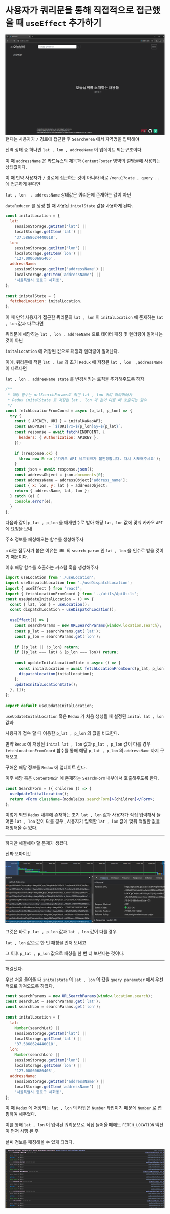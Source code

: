 # 사용자가 쿼리문을 통해 직접적으로 접근했을 때 `useEffect` 추가하기

![alt text](image.png)
현재는 사용자가 `/` 경로에 접근한 후 `SearchArea` 에서 지역명을 입력해야

전역 상태 중 하나인 `lat , lon , addreeName` 이 업데이트 되는구조이다.

이 때 `addressName` 은 카드뉴스의 제목과 `ContentFooter` 영역의 설명글에 사용되는 상태값이다.

이 때 만약 사용자가 `/` 경로에 접근하는 것이 아니라 바로 `/menu1?date , query ..` 에 접근하게 된다면

`lat , lon  , addressName` 상태값은 쿼리문에 존재하는 값이 아닌

`dataReducer` 를 생성 할 때 사용된 `initalState` 값을 사용하게 된다.

```jsx
const initalLocation = {
  lat:
    sessionStorage.getItem('lat') ||
    localStorage.getItem('lat') ||
    '37.5868624440018',
  lon:
    sessionStorage.getItem('lon') ||
    localStorage.getItem('lon') ||
    '127.00060686405',
  addressName:
    sessionStorage.getItem('addressName') ||
    localStorage.getItem('addressName') ||
    '서울특별시 종로구 혜화동',
};

const inistalState = {
  fetchedLocation: initalLocation,
};
```

이 때 만약 사용자가 접근한 쿼리문의 `lat , lon` 이 `initalLocation` 에 존재하는 `lat , lon` 값과 다르다면

쿼리문에 해당하는 `lat , lon , addreeName` 으로 데이터 패칭 및 렌더링이 일어나는 것이 아닌

`initalLocation` 에 저장된 값으로 패칭과 렌더링이 일어난다.

이에, 쿼리문에 적힌 `lat , lon` 과 초기 `Redux` 에 저장된 `lat , lon  ,addressName` 이 다르다면

`lat , lon , addreeName state` 를 변경시키는 로직을 추가해주도록 하자

```jsx
/**
 * 해당 함수는 urlSearchParams로 적힌 lat , lon 쿼리 파라미터가
 * Redux initalState 로 저장된 lat , lon 과 값이 다를 때 호출되는 함수
 */
const fetchLocationFromCoord = async (p_lat, p_lon) => {
  try {
    const { APIKEY, URI } = initalKaKaoAPI;
    const ENDPOINT = `${URI}?x=${p_lon}&y=${p_lat}`;
    const response = await fetch(ENDPOINT, {
      headers: { Authorization: APIKEY },
    });

    if (!response.ok) {
      throw new Error('카카오 API 네트워크가 불안정합니다. 다시 시도해주세요');
    }
    const json = await response.json();
    const addressObject = json.documents[0];
    const addressName = addressObject['address_name'];
    const { x: lon, y: lat } = addressObject;
    return { addressName, lat, lon };
  } catch (e) {
    console.error(e);
  }
};
```

다음과 같이 `p_lat , p_lon` 을 매개변수로 받아 해당 `lat, lon` 값에 맞춰 카카오 `API` 에 요청을 보내

주소 정보를 페칭해오는 함수를 생성해주자

`p` 라는 접두사가 붙은 이유는 `URL` 의 `search param` 인 `lat , lon` 을 인수로 받을 것이기 때문이다.

이후 해당 함수를 호출하는 커스텀 훅을 생성해주자

```jsx
import useLocation from './useLocation';
import useDispatchLocation from './useDispatchLocation';
import { useEffect } from 'react';
import { fetchLocationFromCoord } from '../utils/ApiUtils';
const useUpdateInitalLocation = () => {
  const { lat, lon } = useLocation();
  const dispatchLocation = useDispatchLocation();

  useEffect(() => {
    const searchParams = new URLSearchParams(window.location.search);
    const p_lat = searchParams.get('lat');
    const p_lon = searchParams.get('lon');

    if (!p_lat || !p_lon) return;
    if ((p_lat === lat) & (p_lon === lon)) return;

    const updateInitalLocationState = async () => {
      const initalLocation = await fetchLocationFromCoord(p_lat, p_lon);
      dispatchLocation(initalLocation);
    };
    updateInitalLocationState();
  }, []);
};

export default useUpdateInitalLocation;
```

`useUpdateInitalLocation` 훅은 `Redux` 가 처음 생성될 때 설정된 `inital lat , lon` 값과

사용자가 접속 할 때 이용한 `p_lat , p_lon` 의 값을 비교한다.

만약 `Redux` 에 저장된 `inital lat , lon` 값과 `p_lat , p_lon` 값이 다를 경우 `fetchLocationFromCoord` 함수를 통해 해당 `p_lat , p_lon` 의 `addressName` 까지 구해오고

구해온 해당 정보를 `Redux` 에 업데이트 한다.

이후 해당 훅은 `ContentMain` 에 존재하는 `SearchForm` 내부에서 호출해주도록 한다.

```jsx
const SearchForm = ({ children }) => {
  useUpdateInitalLocation();
  return <Form className={moduleCss.searchForm}>{children}</Form>;
};
```

이렇게 되면 `Redux` 내부에 존재하는 초기 `lat , lon` 값과 사용자가 직접 입력해서 들어온 `lat , lon` 값이 다를 경우 , 사용자가 입력한 `lat , lon` 값에 맞춰 적절한 값을 패칭해올 수 있다.

---

하지만 해결해야 할 문제가 생겼다.

진짜 오마이갓

![alt text](image-1.png)

그것은 바로 `p_lat , p_lon` 값과 `lat , lon` 값이 다를 경우

`lat , lon` 값으로 한 번 패칭을 먼저 보내고

그 이후 `p_lat , p_lon` 값으로 패칭을 한 번 더 보낸다는 것이다.

---

해결됐다.

우선 처음 들어올 때 `initalstate` 의 `lat , lon` 의 값을 `query parameter` 에서 우선적으로 가져오도록 하였다.

```jsx
const searchParams = new URLSearchParams(window.location.search);
const searchLat = searchParams.get('lat');
const searchLon = searchParams.get('lon');

const initalLocation = {
  lat:
    Number(searchLat) ||
    sessionStorage.getItem('lat') ||
    localStorage.getItem('lat') ||
    '37.5868624440018',
  lon:
    Number(searchLon) ||
    sessionStorage.getItem('lon') ||
    localStorage.getItem('lon') ||
    '127.00060686405',
  addressName:
    sessionStorage.getItem('addressName') ||
    localStorage.getItem('addressName') ||
    '서울특별시 종로구 혜화동',
};
```

이 때 `Redux` 에 저장되는 `lat , lon` 의 타입은 `Number` 타입이기 때문에 `Number` 로 맵핑하여 해주었다.

이를 통해 `lat , lon` 이 입력된 쿼리문으로 직접 들어올 때에도 `FETCH_LOCATION` 액션이 먼저 시행 된 후

날씨 정보를 패칭해올 수 있게 되었다.

![alt text](image-2.png)
